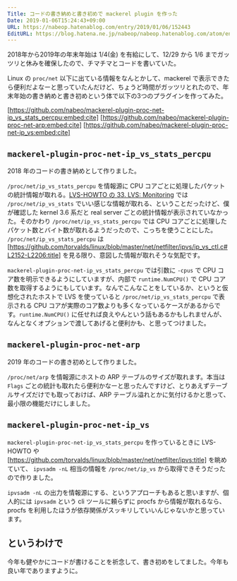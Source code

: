 ```yaml
---
Title: コードの書き納めと書き初めで mackerel plugin を作った
Date: 2019-01-06T15:24:43+09:00
URL: https://nabeop.hatenablog.com/entry/2019/01/06/152443
EditURL: https://blog.hatena.ne.jp/nabeop/nabeop.hatenablog.com/atom/entry/10257846132698910578
---
```


2018年から2019年の年末年始は 1/4(金) を有給にして、12/29 から 1/6 までガッツリと休みを確保したので、チマチマとコードを書いていた。

Linux の `proc/net` 以下に出ている情報をなんとかして、mackerel で表示できたら便利だよなーと思っていたんだけど、ちょうど時間がガッツリとれたので、年末年始の書き納めと書き初めという体で以下の3つのプラグインを作ってみた。

[https://github.com/nabeo/mackerel-plugin-proc-net-ip_vs_stats_percpu:embed:cite]
[https://github.com/nabeo/mackerel-plugin-proc-net-arp:embed:cite]
[https://github.com/nabeo/mackerel-plugin-proc-net-ip_vs:embed:cite]

## `mackerel-plugin-proc-net-ip_vs_stats_percpu`

2018 年のコードの書き納めとして作りました。

`/proc/net/ip_vs_stats_percpu` を情報源に CPU コアごとに処理したパケットの統計情報が取れる。[LVS-HOWTO の 33. LVS: Monitoring](http://www.austintek.com/LVS/LVS-HOWTO/HOWTO/LVS-HOWTO.monitoring_lvs.html#monitoring_proc) では `/proc/net/ip_vs_stats` でいい感じな情報が取れる、ということだったけど、僕が確認した kernel 3.6 系だと real server ごとの統計情報が表示されていなかった。そのかわり `/proc/net/ip_vs_stats_percpu` では CPU コアごとに処理したパケット数とバイト数が取れるようだったので、こっちを使うことにした。 `/proc/net/ip_vs_stats_percpu` は [https://github.com/torvalds/linux/blob/master/net/netfilter/ipvs/ip_vs_ctl.c#L2152-L2206:title] を見る限り、意図した情報が取れそうな気配です。

`mackerel-plugin-proc-net-ip_vs_stats_percpu` では引数に `-cpus` で CPU コア数を明示できるようにしていますが、内部で `runtime.NumCPU()` で CPU コア数を取得するようにもしています。なんでこんなことをしているか、というと仮想化されたホストで LVS を使っていると `/proc/net/ip_vs_stats_percpu` で表示される CPU コアが実際のコア数よりも多くなっているケースがあるからです。`runtime.NumCPU()` に任せれば良えやんという話もあるかもしれませんが、なんとなくオプションで渡してあげると便利かも、と思ってつけました。

## `mackerel-plugin-proc-net-arp`

2019 年のコードの書き初めとして作りました。

`/proc/net/arp` を情報源にホストの ARP テーブルのサイズが取れます。本当は `Flags` ごとの統計も取れたら便利かなーと思ったんですけど、とりあえずテーブルサイズだけでも取っておけば、ARP テーブル溢れとかに気付けるかと思って、最小限の機能だけにしました。

## `mackerel-plugin-proc-net-ip_vs`

`mackerel-plugin-proc-net-ip_vs_stats_percpu` を作っているときに LVS-HOWTO や [https://github.com/torvalds/linux/blob/master/net/netfilter/ipvs:title] を眺めていて、 `ipvsadm -nL` 相当の情報を `/proc/net/ip_vs` から取得できそうだったので作りました。

`ipvsadm -nL` の出力を情報源にする、というアプローチもあると思いますが、個人的には `ipvsadm` という cli ツールに頼らずに procfs から情報が取れるなら、procfs を利用したほうが依存関係がスッキリしていいんじゃないかと思っています。

## というわけで

今年も健やかにコードが書けることを祈念して、書き初めをしてました。今年も良い年でありますように。
